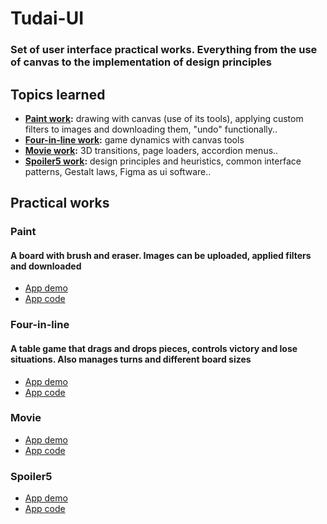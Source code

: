 # Tudai-UI
### Set of user interface practical works. Everything from the use of canvas to the implementation of design principles
## Topics learned
- **[Paint work](#paint):** drawing with canvas (use of its tools), applying custom filters to images and downloading them, "undo" functionally.. 
- **[Four-in-line work](#four-in-line):** game dynamics with canvas tools
- **[Movie work](https://juanpi375.github.io/Tudai-UI/TPE-Movie):** 3D transitions, page loaders, accordion menus..
- **[Spoiler5 work](https://juanpi375.github.io/Tudai-UI/TPE-Spoiler5-p1):** design principles and heuristics, common interface patterns, Gestalt laws, Figma as ui software..
## Practical works
### Paint
#### A board with brush and eraser. Images can be uploaded, applied filters and downloaded
- [App demo](https://juanpi375.github.io/Tudai-UI/TPE-PaintApp) 
- [App code](./TPE-PaintApp)
### Four-in-line
#### A table game that drags and drops pieces, controls victory and lose situations. Also manages turns and different board sizes 
- [App demo](https://juanpi375.github.io/Tudai-UI/TPE-FourInLine) 
- [App code](./TPE-FourInLine)
### Movie
- [App demo](https://juanpi375.github.io/Tudai-UI/TPE-Movie) 
- [App code](./TPE-Movie)
### Spoiler5
- [App demo](https://juanpi375.github.io/Tudai-UI/TPE-Spoiler5-p1) 
- [App code](./TPE-Spoiler5-p1)
